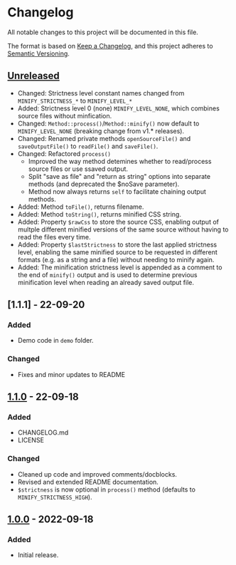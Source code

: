 # Changelog

All notable changes to this project will be documented in this file.

The format is based on [Keep a Changelog](https://keepachangelog.com/en/1.0.0/), and this project adheres to [Semantic Versioning](https://semver.org/spec/v2.0.0.html).

## [Unreleased]

- Changed: Strictness level constant names changed from `MINIFY_STRICTNESS_*` to `MINIFY_LEVEL_*`
- Added: Strictness level 0 (none) `MINIFY_LEVEL_NONE`, which combines source files without minfication.
- Changed: `Method::process()`/`Method::minify()` now default to `MINIFY_LEVEL_NONE` (breaking change from v1.* releases).
- Changed: Renamed private methods `openSourceFile()` and `saveOutputFile()` to `readFile()` and `saveFile()`.
- Changed: Refactored `process()`
    - Improved the way method detemines whether to read/process source files or use ssaved output.
    - Split "save as file" and "return as string" options into separate methods (and deprecated the $noSave parameter).
    - Method now always returns `self` to facilitate chaining output methods.
- Added: Method `toFile()`, returns filename.
- Added: Method `toString()`, returns minified CSS string.
- Added: Property `$rawCss` to store the source CSS, enabling output of multple different minified versions of the same source without having to read the files every time.
- Added: Property `$lastStrictness` to store the last applied strictness level, enabling the same minified source to be requested in different formats (e.g. as a string and a file) without needing to minify again.
- Added: The minification strictness level is appended as a comment to the end of `minify()` output and is used to determine previous minification level when reading an already saved output file.

## [1.1.1] - 22-09-20

### Added

- Demo code in `demo` folder.

### Changed

- Fixes and minor updates to README

## [1.1.0] - 22-09-18

### Added

- CHANGELOG.md
- LICENSE

### Changed

- Cleaned up code and improved comments/docblocks.
- Revised and extended README documentation.
- `$strictness` is now optional in `process()` method (defaults to `MINIFY_STRICTNESS_HIGH`).

## [1.0.0] - 2022-09-18

### Added

- Initial release.

[Unreleased]: https://github.com/lmd-code/lmdcrunchcss/compare/v1.1.0...HEAD
[1.1.0]: https://github.com/lmd-code/lmdcrunchcss/releases/tag/v1.1.0
[1.0.0]: https://github.com/lmd-code/lmdcrunchcss/releases/tag/v1.0.0